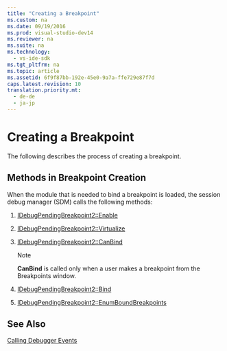 ```yaml
---
title: "Creating a Breakpoint"
ms.custom: na
ms.date: 09/19/2016
ms.prod: visual-studio-dev14
ms.reviewer: na
ms.suite: na
ms.technology: 
  - vs-ide-sdk
ms.tgt_pltfrm: na
ms.topic: article
ms.assetid: 6f9f87bb-192e-45e0-9a7a-ffe729e87f7d
caps.latest.revision: 10
translation.priority.mt: 
  - de-de
  - ja-jp
---
```

# Creating a Breakpoint
The following describes the process of creating a breakpoint.  
  
## Methods in Breakpoint Creation  
 When the module that is needed to bind a breakpoint is loaded, the session debug manager (SDM) calls the following methods:  
  
1.  [IDebugPendingBreakpoint2::Enable](../vs140/IDebugPendingBreakpoint2--Enable.md)  
  
2.  [IDebugPendingBreakpoint2::Virtualize](../vs140/IDebugPendingBreakpoint2--Virtualize.md)  
  
3.  [IDebugPendingBreakpoint2::CanBind](../vs140/IDebugPendingBreakpoint2--CanBind.md)  
  
    > [!NOTE]
    >  **CanBind** is called only when a user makes a breakpoint from the Breakpoints window.  
  
4.  [IDebugPendingBreakpoint2::Bind](../vs140/IDebugPendingBreakpoint2--Bind.md)  
  
5.  [IDebugPendingBreakpoint2::EnumBoundBreakpoints](../vs140/IDebugPendingBreakpoint2--EnumBoundBreakpoints.md)  
  
## See Also  
 [Calling Debugger Events](../vs140/Calling-Debugger-Events.md)